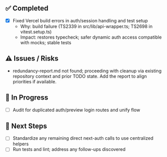 
## ✅ Completed
- [x] Fixed Vercel build errors in auth/session handling and test setup
  - Why: build failure (TS2339 in src/lib/api-wrapper.ts; TS2698 in vitest.setup.ts)
  - Impact: restores typecheck; safer dynamic auth access compatible with mocks; stable tests

## ⚠️ Issues / Risks
- redundancy-report.md not found; proceeding with cleanup via existing repository context and prior TODO state. Add the report to align priorities if available.

## 🚧 In Progress
- [ ] Audit for duplicated auth/preview login routes and unify flow

## 🔧 Next Steps
- [ ] Standardize any remaining direct next-auth calls to use centralized helpers
- [ ] Run tests and lint; address any follow-ups discovered
